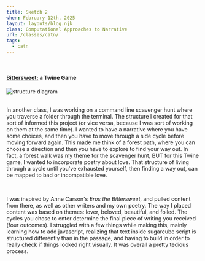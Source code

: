 ```yaml
---
title: Sketch 2
when: February 12th, 2025
layout: layouts/blog.njk
class: Computational Approaches to Narrative
url: /classes/catn/
tags:
  - catn
---
```


<br>

#### <a target="_blank" href="https://olivia-em.github.io/bittersweet/">Bittersweet:</a> a Twine Game

<div class="img-div">
<img class="blog-img" alt="structure diagram" src="https://cdn.glitch.me/d7ac8ce9-d6b5-4915-b92c-e6f0bf0d0c29/Screenshot%202025-02-24%20at%202.41.17%E2%80%AFPM.png?v=1740498221948">

  </div>
 <br>

In another class, I was working on a command line scavenger hunt where you traverse a folder through the terminal. The structure I 
created for that sort of informed this project (or vice versa, because I was sort of working on them at the same time). I wanted to have a narrative where you 
have some choices, and then you have to move through a side cycle before moving forward again. This made me think of a forest path, where you can choose a direction and then you have to explore to find your way out. 
In fact, a forest walk was my theme for the scavenger hunt, BUT for this Twine game, I wanted to incorporate poetry about love. That structure of living through 
a cycle until you've exhausted yourself, then finding a way out, can be mapped to bad or incompatible love. 

<br>

I was inspired by Anne Carson's <i>Eros the Bittersweet</i>, and pulled content from there, as well as other writers and my own poetry. The way I placed content
was based on themes: lover, beloved, beautiful, and foiled. The cycles you chose to enter determine the final piece of writing you received (four outcomes). I struggled with a few things while making this, 
mainly learning how to add javascript, realizing that text inside sugarcube script is structured differently than in the passage, and having to build in order to really check if things looked right visually. It was
overall a pretty tedious process. 

